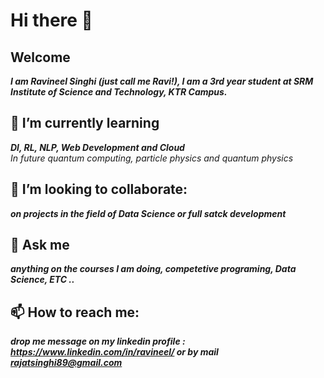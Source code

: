 # Hi there 👋

## Welcome
***I am Ravineel Singhi (just call me Ravi!), I am a 3rd year student at SRM Institute of Science and Technology, KTR Campus.***

## 🌱 I’m currently learning
***Dl, RL, NLP, Web Development and Cloud***<br>
*In future quantum computing, particle physics and quantum physics*

## 👯 I’m looking to collaborate:
***on projects in the field of Data Science or full satck development***

## 💬 Ask me

***anything on the courses I am doing, competetive programing, Data Science, ETC ..***

##  📫 How to reach me:
***drop me message on my linkedin profile : https://www.linkedin.com/in/ravineel/ or by mail rajatsinghi89@gmail.com***





<!--
**Ravineel/Ravineel** is a ✨ _special_ ✨ repository because its `README.md` (this file) appears on your GitHub profile.

Here are some ideas to get you started:

- 🔭 I’m currently working on ...
- 🌱 I’m currently learning ...
- 👯 I’m looking to collaborate on ...
- 🤔 I’m looking for help with ...
- 💬 Ask me about ...
- 📫 How to reach me: ...
- 😄 Pronouns: ...
- ⚡ Fun fact: ...
-->
